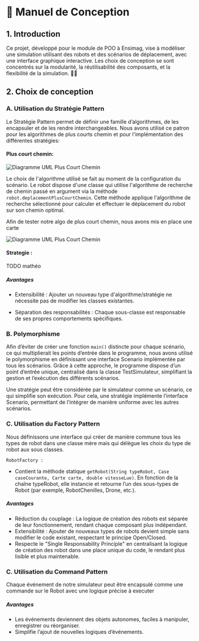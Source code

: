 
# 📖 Manuel de Conception

## 1. Introduction
Ce projet, développé pour le module de POO à Ensimag, vise à modéliser une simulation utilisant des robots et des scénarios de déplacement, avec une interface graphique interactive. Les choix de conception se sont concentrés sur la modularité, la réutilisabilité des composants, et la flexibilité de la simulation. 🤖💡

## 2. Choix de conception

### A. Utilisation du Stratégie Pattern

Le Stratégie Pattern permet de définir une famille d’algorithmes, de les encapsuler et de les rendre interchangeables. Nous avons utilisé ce patron pour les algorithmes de plus courts chemin et pour l'implémentation des différentes stratégies: 

#### Plus court chemin: 
![Diagramme UML Plus Court Chemin](../doc/assets/plus_courts_chemins.png)

Le choix de l'algorithme utilisé se fait au moment de la configuration du scénario. Le robot dispose d'une classe qui utilise l'algorithme de recherche de chemin passé en argument via la méthode `robot.deplacementPlusCourtChemin`. Cette méthode applique l'algorithme de recherche sélectionné pour calculer et effectuer le déplacement du robot sur son chemin optimal.

Afin de tester notre algo de plus court chemin, nous avons mis en place une carte 



![Diagramme UML Plus Court Chemin]()


#### Strategie :

TODO mathéo


##### Avantages

- Extensibilité : Ajouter un nouveau type d'algorithme/stratégie ne nécessite pas de modifier les classes existantes.

- Séparation des responsabilités : Chaque sous-classe est responsable de ses propres comportements spécifiques.


### B. Polymorphisme

Afin d’éviter de créer une fonction `main()` distincte pour chaque scénario, ce qui multiplierait les points d’entrée dans le programme, nous avons utilisé le polymorphisme en définissant une interface Scenario implémentée par tous les scénarios.
Grâce à cette approche, le programme dispose d’un point d’entrée unique, centralisé dans la classe TestSimulateur, simplifiant la gestion et l’exécution des différents scénarios.

Une stratégie peut être considérée par le simulateur comme un scénario, ce qui simplifie son exécution. Pour cela, une stratégie implémente l’interface Scenario, permettant de l’intégrer de manière uniforme avec les autres scénarios.

### C. Utilisation du Factory Pattern


Nous définissons une interface qui créer de manière commune tous les types de robot dans une classe mère mais qui délègue les choix du type de robot aux sous classes.


`RobotFactory :`

- Contient la méthode statique `getRobot(String typeRobot, Case caseCourante, Carte carte, double vitesseLue)`.
En fonction de la chaîne typeRobot, elle instancie et retourne l’un des sous-types de Robot (par exemple, RobotChenilles, Drone, etc.).

##### Avantages
- Réduction du couplage : La logique de création des robots est séparée de leur fonctionnement, rendant chaque composant plus indépendant.
- Extensibilité : Ajouter de nouveaux types de robots devient simple sans modifier le code existant, respectant le principe Open/Closed.
- Respecte le "Single Responsability Principle" en centralisant la logique de création des robot dans une place unique du code, le rendant plus lisible et plus maintenable.


### C. Utilisation du Command Pattern

Chaque événement de notre simulateur peut être encapsulé comme une commande sur le Robot avec une logique précise à executer

##### Avantages
- Les événements deviennent des objets autonomes, faciles à manipuler, enregistrer ou réorganiser.
- Simplifie l’ajout de nouvelles logiques d’événements.







